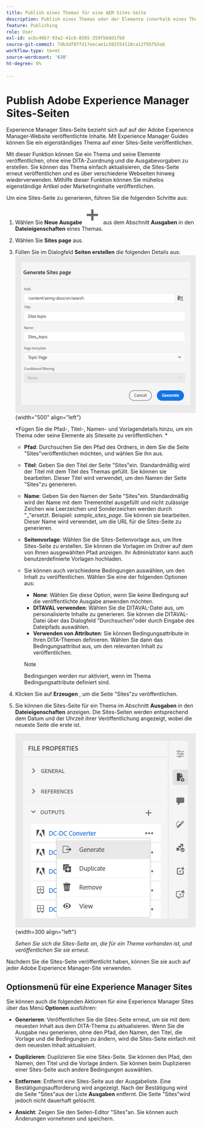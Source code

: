 ```yaml
---
title: Publish eines Themas für eine AEM Sites-Seite
description: Publish eines Themas oder der Elemente innerhalb eines Themas in eine Adobe Experience Manager Sites-Ausgabe.  Erfahren Sie, wie Sie die Experience Manager Sites-Seite für ein Thema anzeigen und erneut veröffentlichen können.
feature: Publishing
role: User
exl-id: acbc48b7-93a2-41c6-8565-359fbbdd1fb9
source-git-commit: 7db3df07fd17eecae1c502554118ca12f95fb5ab
workflow-type: tm+mt
source-wordcount: '638'
ht-degree: 0%

---
```


# Publish Adobe Experience Manager Sites-Seiten


Experience Manager Sites-Seite bezieht sich auf auf der Adobe Experience Manager-Website veröffentlichte Inhalte. Mit Experience Manager Guides können Sie ein eigenständiges Thema auf einer Sites-Seite veröffentlichen.

Mit dieser Funktion können Sie ein Thema und seine Elemente veröffentlichen, ohne eine DITA-Zuordnung und die Ausgabevorgaben zu erstellen. Sie können das Thema einfach aktualisieren, die Sites-Seite erneut veröffentlichen und es über verschiedene Webseiten hinweg wiederverwenden. Mithilfe dieser Funktion können Sie mühelos eigenständige Artikel oder Marketinginhalte veröffentlichen.





Um eine Sites-Seite zu generieren, führen Sie die folgenden Schritte aus:




1. Wählen Sie **Neue Ausgabe** ![ neues Ausgabesymbol](./images/Add_icon.svg) aus dem Abschnitt **Ausgaben** in den **Dateieigenschaften** eines Themas.
1. Wählen Sie **Sites page** aus.


1. Füllen Sie im Dialogfeld **Seiten erstellen** die folgenden Details aus:
   ![Fügen Sie die Pfad- und Vorlagendetails auf der Seite &quot;Sites generieren&quot;hinzu](images/aem-sites-page-generate.png){width="500" align="left"}

   *Fügen Sie die Pfad-, Titel-, Namen- und Vorlagendetails hinzu, um ein Thema oder seine Elemente als Siteseite zu veröffentlichen. *

   * **Pfad**: Durchsuchen Sie den Pfad des Ordners, in dem Sie die Seite &quot;Sites&quot;veröffentlichen möchten, und wählen Sie ihn aus.
   * **Titel**: Geben Sie den Titel der Seite &quot;Sites&quot;ein. Standardmäßig wird der Titel mit dem Titel des Themas gefüllt. Sie können sie bearbeiten. Dieser Titel wird verwendet, um den Namen der Seite &quot;Sites&quot;zu generieren.
   * **Name**: Geben Sie den Namen der Seite &quot;Sites&quot;ein. Standardmäßig wird der Name mit dem Thementitel ausgefüllt und nicht zulässige Zeichen wie Leerzeichen und Sonderzeichen werden durch &quot;_&quot;ersetzt. Beispiel: *sample_sites_page*. Sie können sie bearbeiten. Dieser Name wird verwendet, um die URL für die Sites-Seite zu generieren.
   * **Seitenvorlage**: Wählen Sie die Sites-Seitenvorlage aus, um Ihre Sites-Seite zu erstellen. Sie können die Vorlagen im Ordner auf dem von Ihnen ausgewählten Pfad anzeigen. Ihr Administrator kann auch benutzerdefinierte Vorlagen hochladen.


   * Sie können auch verschiedene Bedingungen auswählen, um den Inhalt zu veröffentlichen.  Wählen Sie eine der folgenden Optionen aus:


      * **None**: Wählen Sie diese Option, wenn Sie keine Bedingung auf die veröffentlichte Ausgabe anwenden möchten.
      * **DITAVAL verwenden**: Wählen Sie die DITAVAL-Datei aus, um personalisierte Inhalte zu generieren. Sie können die DITAVAL-Datei über das Dialogfeld &quot;Durchsuchen&quot;oder durch Eingabe des Dateipfads auswählen.
      * **Verwenden von Attributen**: Sie können Bedingungsattribute in Ihren DITA-Themen definieren. Wählen Sie dann das Bedingungsattribut aus, um den relevanten Inhalt zu veröffentlichen.

     >[!NOTE]
     > 
     >Bedingungen werden nur aktiviert, wenn im Thema Bedingungsattribute definiert sind.



1. Klicken Sie auf **Erzeugen** , um die Seite &quot;Sites&quot;zu veröffentlichen.
1. Sie können die Sites-Seite für ein Thema im Abschnitt **Ausgaben** in den **Dateieigenschaften** anzeigen. Die Sites-Seiten werden entsprechend dem Datum und der Uhrzeit ihrer Veröffentlichung angezeigt, wobei die neueste Seite die erste ist.

   ![Anzeigen der Sites-Seite für ein Thema](images/aem-sites-outputs.png){width=300 align=&quot;left&quot;}

   *Sehen Sie sich die Sites-Seite an, die für ein Thema vorhanden ist, und veröffentlichen Sie sie erneut.*




Nachdem Sie die Sites-Seite veröffentlicht haben, können Sie sie auch auf jeder Adobe Experience Manager-Site verwenden.


## Optionsmenü für eine Experience Manager Sites

Sie können auch die folgenden Aktionen für eine Experience Manager Sites über das Menü **Optionen** ausführen:

* **Generieren**: Veröffentlichen Sie die Sites-Seite erneut, um sie mit dem neuesten Inhalt aus dem DITA-Thema zu aktualisieren. Wenn Sie die Ausgabe neu generieren, ohne den Pfad, den Namen, den Titel, die Vorlage und die Bedingungen zu ändern, wird die Sites-Seite einfach mit dem neuesten Inhalt aktualisiert.

* **Duplizieren**: Duplizieren Sie eine Sites-Seite. Sie können den Pfad, den Namen, den Titel und die Vorlage ändern. Sie können beim Duplizieren einer Sites-Seite auch andere Bedingungen auswählen.

* **Entfernen**: Entfernt eine Sites-Seite aus der Ausgabeliste. Eine Bestätigungsaufforderung wird angezeigt. Nach der Bestätigung wird die Seite &quot;Sites&quot;aus der Liste **Ausgaben** entfernt. Die Seite &quot;Sites&quot;wird jedoch nicht dauerhaft gelöscht.

* **Ansicht**: Zeigen Sie den Seiten-Editor &quot;Sites&quot;an. Sie können auch Änderungen vornehmen und speichern.
